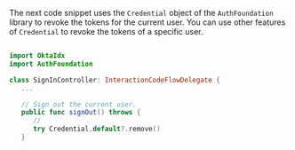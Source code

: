 The next code snippet uses the `Credential` object of the `AuthFoundation` library to revoke the tokens for the current user. You can use other features of `Credential` to revoke the tokens of a specific user.

```swift

import OktaIdx
import AuthFoundation

class SignInController: InteractionCodeFlowDelegate {
   ...

   // Sign out the current user.
   public func signOut() throws {
      //
      try Credential.default?.remove()
   }

```

